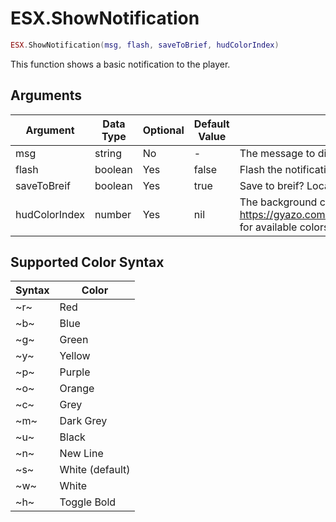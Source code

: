 # ESX.ShowNotification

```lua
ESX.ShowNotification(msg, flash, saveToBrief, hudColorIndex)
```

This function shows a basic notification to the player.

## Arguments

| Argument      | Data Type | Optional | Default Value | Explanation                                                                                       |
|---------------|-----------|----------|---------------|---------------------------------------------------------------------------------------------------|
| msg           | string    | No       | -             | The message to display                                                                            |
| flash         | boolean   | Yes      | false         | Flash the notification?                                                                           |
| saveToBreif   | boolean   | Yes      | true          | Save to breif? Located in Pause Menu > Help                                                       |
| hudColorIndex | number    | Yes      | nil           | The background color, see https://gyazo.com/68bd384455fceb0a85a8729e48216e15 for available colors |

## Supported Color Syntax

| Syntax | Color           |
|--------|-----------------|
| ~r~    | Red             |
| ~b~    | Blue            |
| ~g~    | Green           |
| ~y~    | Yellow          |
| ~p~    | Purple          |
| ~o~    | Orange          |
| ~c~    | Grey            |
| ~m~    | Dark Grey       |
| ~u~    | Black           |
| ~n~    | New Line        |
| ~s~    | White (default) |
| ~w~    | White           |
| ~h~    | Toggle Bold     |
